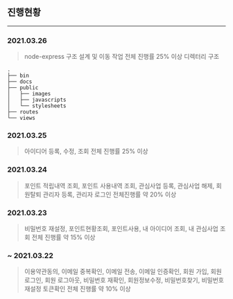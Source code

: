 ## 진행현황 ##
-----
### 2021.03.26 ###
> node-express 구조 설계 및 이동 작업
> 전체 진행률 25% 이상
> 디렉터리 구조
```
.
├── bin                     
├── docs                    
├── public                  
│   ├── images                            
│   ├── javascripts       
│   └── stylesheets      
├── routes
└── views
```

### 2021.03.25 ###
> 아이디어 등록, 수정, 조회
> 전체 진행률 25% 이상

### 2021.03.24 ###
> 포인트 적립내역 조회, 포인트 사용내역 조회, 관심사업 등록, 관심사업 해제, 회원탈퇴
> 관리자 등록, 관리자 로그인
> 전체진행률 약 20% 이상

### 2021.03.23 ###
> 비밀번호 재설정, 포인트현황조회, 포인트사용, 내 아이디어 조회, 내 관심사업 조회
> 전체 진행률 약 15% 이상

### ~ 2021.03.22 ###
> 이용약관동의, 이메일 중복확인, 이메일 전송, 이메일 인증확인, 회원 가입, 회원 로그인, 회원 로그아웃,
> 비밀번호 재확인, 회원정보수정, 비밀번호찾기, 비밀번호재설정 토큰확인
> 전체 진행률 약 10% 이상